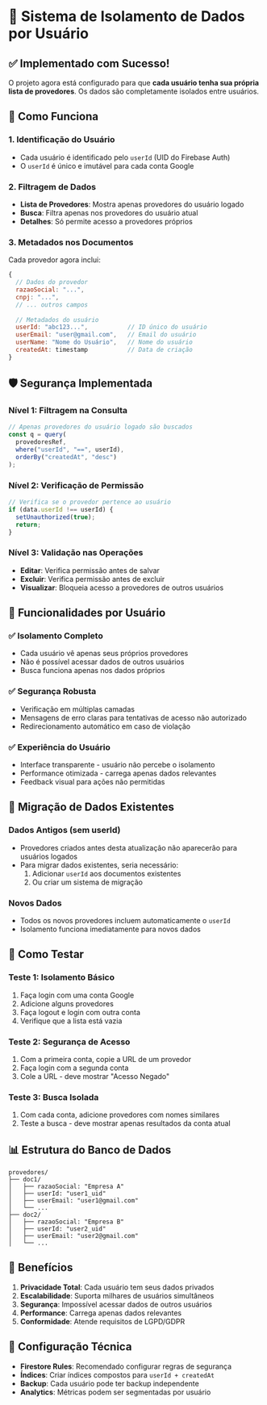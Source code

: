 # 🔐 Sistema de Isolamento de Dados por Usuário

## ✅ Implementado com Sucesso!

O projeto agora está configurado para que **cada usuário tenha sua própria lista de provedores**. Os dados são completamente isolados entre usuários.

## 🔧 Como Funciona

### 1. **Identificação do Usuário**
- Cada usuário é identificado pelo `userId` (UID do Firebase Auth)
- O `userId` é único e imutável para cada conta Google

### 2. **Filtragem de Dados**
- **Lista de Provedores**: Mostra apenas provedores do usuário logado
- **Busca**: Filtra apenas nos provedores do usuário atual
- **Detalhes**: Só permite acesso a provedores próprios

### 3. **Metadados nos Documentos**
Cada provedor agora inclui:
```javascript
{
  // Dados do provedor
  razaoSocial: "...",
  cnpj: "...",
  // ... outros campos
  
  // Metadados do usuário
  userId: "abc123...",           // ID único do usuário
  userEmail: "user@gmail.com",   // Email do usuário
  userName: "Nome do Usuário",   // Nome do usuário
  createdAt: timestamp           // Data de criação
}
```

## 🛡️ Segurança Implementada

### **Nível 1: Filtragem na Consulta**
```javascript
// Apenas provedores do usuário logado são buscados
const q = query(
  provedoresRef, 
  where("userId", "==", userId),
  orderBy("createdAt", "desc")
);
```

### **Nível 2: Verificação de Permissão**
```javascript
// Verifica se o provedor pertence ao usuário
if (data.userId !== userId) {
  setUnauthorized(true);
  return;
}
```

### **Nível 3: Validação nas Operações**
- **Editar**: Verifica permissão antes de salvar
- **Excluir**: Verifica permissão antes de excluir
- **Visualizar**: Bloqueia acesso a provedores de outros usuários

## 🎯 Funcionalidades por Usuário

### ✅ **Isolamento Completo**
- Cada usuário vê apenas seus próprios provedores
- Não é possível acessar dados de outros usuários
- Busca funciona apenas nos dados próprios

### ✅ **Segurança Robusta**
- Verificação em múltiplas camadas
- Mensagens de erro claras para tentativas de acesso não autorizado
- Redirecionamento automático em caso de violação

### ✅ **Experiência do Usuário**
- Interface transparente - usuário não percebe o isolamento
- Performance otimizada - carrega apenas dados relevantes
- Feedback visual para ações não permitidas

## 🔄 Migração de Dados Existentes

### **Dados Antigos (sem userId)**
- Provedores criados antes desta atualização não aparecerão para usuários logados
- Para migrar dados existentes, seria necessário:
  1. Adicionar `userId` aos documentos existentes
  2. Ou criar um sistema de migração

### **Novos Dados**
- Todos os novos provedores incluem automaticamente o `userId`
- Isolamento funciona imediatamente para novos dados

## 🧪 Como Testar

### **Teste 1: Isolamento Básico**
1. Faça login com uma conta Google
2. Adicione alguns provedores
3. Faça logout e login com outra conta
4. Verifique que a lista está vazia

### **Teste 2: Segurança de Acesso**
1. Com a primeira conta, copie a URL de um provedor
2. Faça login com a segunda conta
3. Cole a URL - deve mostrar "Acesso Negado"

### **Teste 3: Busca Isolada**
1. Com cada conta, adicione provedores com nomes similares
2. Teste a busca - deve mostrar apenas resultados da conta atual

## 📊 Estrutura do Banco de Dados

```
provedores/
├── doc1/
│   ├── razaoSocial: "Empresa A"
│   ├── userId: "user1_uid"
│   ├── userEmail: "user1@gmail.com"
│   └── ...
├── doc2/
│   ├── razaoSocial: "Empresa B"
│   ├── userId: "user2_uid"
│   ├── userEmail: "user2@gmail.com"
│   └── ...
```

## 🚀 Benefícios

1. **Privacidade Total**: Cada usuário tem seus dados privados
2. **Escalabilidade**: Suporta milhares de usuários simultâneos
3. **Segurança**: Impossível acessar dados de outros usuários
4. **Performance**: Carrega apenas dados relevantes
5. **Conformidade**: Atende requisitos de LGPD/GDPR

## 🔧 Configuração Técnica

- **Firestore Rules**: Recomendado configurar regras de segurança
- **Índices**: Criar índices compostos para `userId + createdAt`
- **Backup**: Cada usuário pode ter backup independente
- **Analytics**: Métricas podem ser segmentadas por usuário
